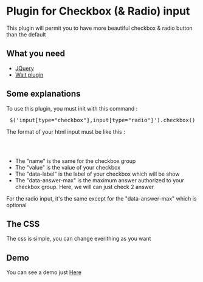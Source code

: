 Plugin for Checkbox (& Radio) input
===============

<p> This plugin will permit you to have more beautiful checkbox & radio button than the default </p>

<h2> What you need </h2>
<ul>
    <li> <a href="http://jquery.com/"> JQuery </a> </li>
    <li> <a href="https://github.com/kookii/wait-plugin-js"> Wait plugin </a> </li>
</ul>


<h2> Some explanations </h2>
<p> To use this plugin, you must init with this command :  </p>
<pre> $('input[type="checkbox"],input[type="radio"]').checkbox() </pre>

<p> The format of your html input must be like this : </p>

<pre>
   <div></div>
</pre>

<ul>
    <li> The "name" is the same for the checkbox group </li>
    <li> The "value" is the value of your checkbox </li>
    <li> The "data-label" is the label of your checkbox which will be show </li>
    <li> The "data-answer-max" is the maximum answer authorized to your checkbox group. Here, we will can just check 2 answer </li>
</ul>

<p> For the radio input, it's the same except for the "data-answer-max" which is optional </p>

<h2> The CSS </h2>
<p> The css is simple, you can change everithing as you want </p>

<h2> Demo </h2>
<p> You can see a demo just <a href="http://demo.lemalesaint.fr/checkbox_plugin/demo/"> Here </a> </p>